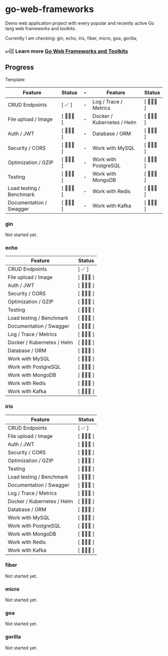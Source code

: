 # go-web-frameworks

Demo web application project with every popular and recently active Go lang web frameworks and toolkits.

Currently I am checking: gin, echo, iris, fiber, micro, goa, gorilla;

### 👉🏼 Learn more [Go Web Frameworks and Toolkits](https://www.codervlogger.com/)

## Progress

Template:

| Feature                       | Status | ・ | Feature                       | Status |
|-------------------------------|------- |---|-------------------------------|--------|
| CRUD Endpoints                | [ ✅ ] | ・ | Log / Trace / Metrics         | [ 👨🏼‍💻 ] |
| File upload / Image           | [ 👨🏼‍💻 ] | ・ | Docker / Kubernetes / Helm    | [ 👨🏼‍💻 ] |
| Auth / JWT                    | [ 👨🏼‍💻 ] | ・ | Database / ORM                | [ 👨🏼‍💻 ] |
| Security / CORS               | [ 👨🏼‍💻 ] | ・ | Work with MySQL               | [ 👨🏼‍💻 ] |
| Optimization / GZIP           | [ 👨🏼‍💻 ] | ・ | Work with PostgreSQL          | [ 👨🏼‍💻 ] |
| Testing                       | [ 👨🏼‍💻 ] | ・ | Work with MongoDB             | [ 👨🏼‍💻 ] |
| Load testing / Benchmark      | [ 👨🏼‍💻 ] | ・ | Work with Redis               | [ 👨🏼‍💻 ] |
| Documentation / Swagger       | [ 👨🏼‍💻 ] | ・ | Work with Kafka               | [ 👨🏼‍💻 ] |

### gin

Not started yet.

### echo

| Feature | Status |
|---------|--------|
| CRUD Endpoints                | [ ✅ ] |
| File upload / Image           | [ 👨🏼‍💻 ] |
| Auth / JWT                    | [ 👨🏼‍💻 ] |
| Security / CORS               | [ 👨🏼‍💻 ] |
| Optimization / GZIP           | [ 👨🏼‍💻 ] |
| Testing                       | [ 👨🏼‍💻 ] |
| Load testing / Benchmark      | [ 👨🏼‍💻 ] |
| Documentation / Swagger       | [ 👨🏼‍💻 ] |
| Log / Trace / Metrics         | [ 👨🏼‍💻 ] |
| Docker / Kubernetes / Helm    | [ 👨🏼‍💻 ] |
| Database / ORM                | [ 👨🏼‍💻 ] |
| Work with MySQL               | [ 👨🏼‍💻 ] |
| Work with PostgreSQL          | [ 👨🏼‍💻 ] |
| Work with MongoDB             | [ 👨🏼‍💻 ] |
| Work with Redis               | [ 👨🏼‍💻 ] |
| Work with Kafka               | [ 👨🏼‍💻 ] |


### iris

| Feature | Status |
|---------|--------|
| CRUD Endpoints                | [ ✅ ] |
| File upload / Image           | [ 👨🏼‍💻 ] |
| Auth / JWT                    | [ 👨🏼‍💻 ] |
| Security / CORS               | [ 👨🏼‍💻 ] |
| Optimization / GZIP           | [ 👨🏼‍💻 ] |
| Testing                       | [ 👨🏼‍💻 ] |
| Load testing / Benchmark      | [ 👨🏼‍💻 ] |
| Documentation / Swagger       | [ 👨🏼‍💻 ] |
| Log / Trace / Metrics         | [ 👨🏼‍💻 ] |
| Docker / Kubernetes / Helm    | [ 👨🏼‍💻 ] |
| Database / ORM                | [ 👨🏼‍💻 ] |
| Work with MySQL               | [ 👨🏼‍💻 ] |
| Work with PostgreSQL          | [ 👨🏼‍💻 ] |
| Work with MongoDB             | [ 👨🏼‍💻 ] |
| Work with Redis               | [ 👨🏼‍💻 ] |
| Work with Kafka               | [ 👨🏼‍💻 ] |

### fiber

Not started yet.

### micro

Not started yet.

### goa

Not started yet.

### gorilla

Not started yet.
